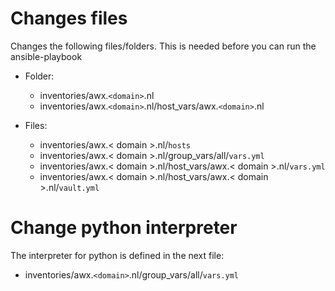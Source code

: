 # Changes files
Changes the following files/folders. This is needed before you can run the ansible-playbook

- Folder:
    - inventories/awx.`<domain>`.nl
    - inventories/awx.`<domain>`.nl/host_vars/awx.`<domain>`.nl

- Files:
    - inventories/awx.< domain >.nl/`hosts`
    - inventories/awx.< domain >.nl/group_vars/all/`vars.yml`
    - inventories/awx.< domain >.nl/host_vars/awx.< domain >.nl/`vars.yml`
    - inventories/awx.< domain >.nl/host_vars/awx.< domain >.nl/`vault.yml`

# Change python interpreter
The interpreter for python is defined in the next file:

- inventories/awx.`<domain>`.nl/group_vars/all/`vars.yml`
